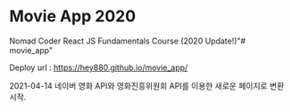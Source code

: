 # Movie App 2020

Nomad Coder React JS Fundamentals Course (2020 Update!)"# movie_app" 

Deploy url : https://hey880.github.io/movie_app/

2021-04-14 네이버 영화 API와 영화진흥위원회 API를 이용한 새로운 페이지로 변환 시작.


